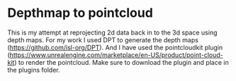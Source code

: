 # Depthmap to pointcloud

This is my attempt at reprojecting 2d data back in to the 3d space using depth maps. For my work I used DPT to generate the depth maps (https://github.com/isl-org/DPT). And I have used the pointcloudkit plugin (https://www.unrealengine.com/marketplace/en-US/product/point-cloud-kit) to render the pointcloud. Make sure to download the plugin and place in the plugins folder. 